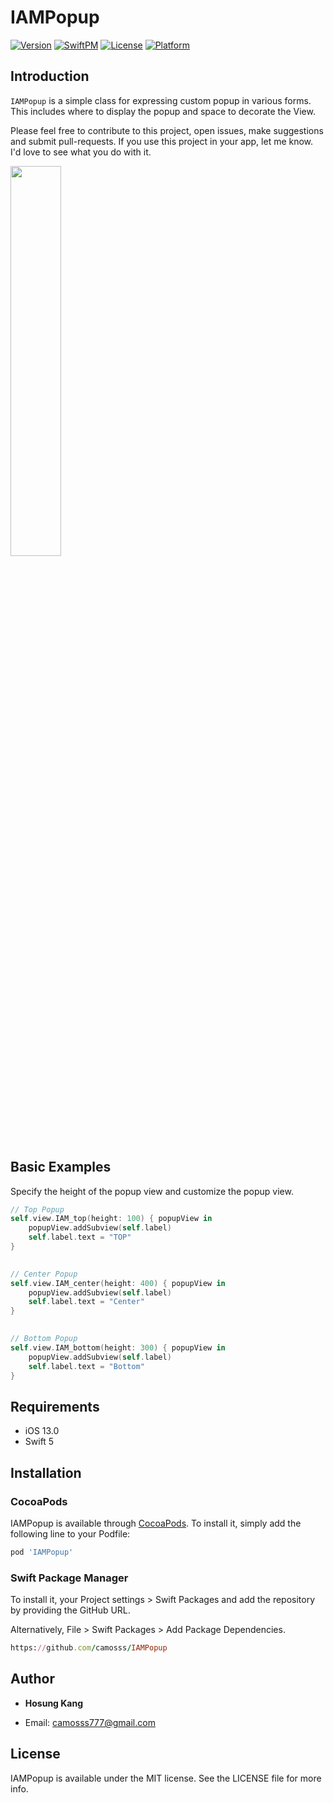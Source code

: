 # IAMPopup

[![Version](https://img.shields.io/cocoapods/v/IAMPopup.svg?style=flat)](https://cocoapods.org/pods/IAMPopup)
[![SwiftPM](https://img.shields.io/badge/SPM-supported-DE5C43.svg?style=flat)](https://swift.org/package-manager/)
[![License](https://img.shields.io/cocoapods/l/IAMPopup.svg?style=flat)](https://cocoapods.org/pods/IAMPopup)
[![Platform](https://img.shields.io/cocoapods/p/IAMPopup.svg?style=flat)](https://cocoapods.org/pods/IAMPopup)


## Introduction

`IAMPopup` is a simple class for expressing custom popup in various forms. This includes where to display the popup and space to decorate the View.

Please feel free to contribute to this project, open issues, make suggestions and submit pull-requests. If you use this project in your app, let me know. I'd love to see what you do with it.


<img src = "https://user-images.githubusercontent.com/93528918/149862217-62946646-4c47-47d6-a4d9-e4341610957c.gif" width="40%" height="40%">


## Basic Examples


Specify the height of the popup view and customize the popup view.

```swift
// Top Popup
self.view.IAM_top(height: 100) { popupView in
    popupView.addSubview(self.label)
    self.label.text = "TOP"
}

 
// Center Popup  
self.view.IAM_center(height: 400) { popupView in
    popupView.addSubview(self.label)
    self.label.text = "Center"
}

   
// Bottom Popup 
self.view.IAM_bottom(height: 300) { popupView in
    popupView.addSubview(self.label)
    self.label.text = "Bottom"
}

```



## Requirements

- iOS 13.0
- Swift 5


## Installation

### CocoaPods

IAMPopup is available through [CocoaPods](https://cocoapods.org). To install
it, simply add the following line to your Podfile:

```ruby
pod 'IAMPopup'
```

### Swift Package Manager

To install it, your Project settings > Swift Packages and add the repository by providing the GitHub URL.

Alternatively, File > Swift Packages > Add Package Dependencies.

```ruby
https://github.com/camosss/IAMPopup
```

## Author

- **Hosung Kang**

- Email: camosss777@gmail.com


## License

IAMPopup is available under the MIT license. See the LICENSE file for more info.
